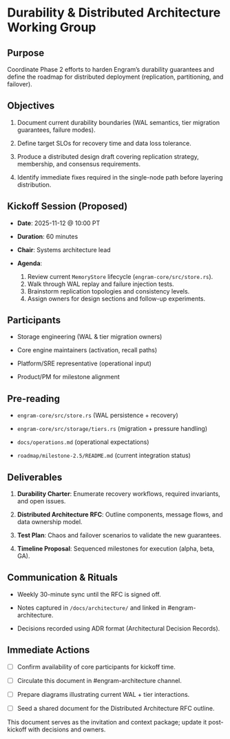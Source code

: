 # Durability & Distributed Architecture Working Group

## Purpose

Coordinate Phase 2 efforts to harden Engram’s durability guarantees and define the roadmap for distributed deployment (replication, partitioning, and failover).

## Objectives

1. Document current durability boundaries (WAL semantics, tier migration guarantees, failure modes).

2. Define target SLOs for recovery time and data loss tolerance.

3. Produce a distributed design draft covering replication strategy, membership, and consensus requirements.

4. Identify immediate fixes required in the single-node path before layering distribution.

## Kickoff Session (Proposed)

- **Date**: 2025-11-12 @ 10:00 PT

- **Duration**: 60 minutes

- **Chair**: Systems architecture lead

- **Agenda**:
  1. Review current `MemoryStore` lifecycle (`engram-core/src/store.rs`).
  2. Walk through WAL replay and failure injection tests.
  3. Brainstorm replication topologies and consistency levels.
  4. Assign owners for design sections and follow-up experiments.

## Participants

- Storage engineering (WAL & tier migration owners)

- Core engine maintainers (activation, recall paths)

- Platform/SRE representative (operational input)

- Product/PM for milestone alignment

## Pre-reading

- `engram-core/src/store.rs` (WAL persistence + recovery)

- `engram-core/src/storage/tiers.rs` (migration + pressure handling)

- `docs/operations.md` (operational expectations)

- `roadmap/milestone-2.5/README.md` (current integration status)

## Deliverables

1. **Durability Charter**: Enumerate recovery workflows, required invariants, and open issues.

2. **Distributed Architecture RFC**: Outline components, message flows, and data ownership model.

3. **Test Plan**: Chaos and failover scenarios to validate the new guarantees.

4. **Timeline Proposal**: Sequenced milestones for execution (alpha, beta, GA).

## Communication & Rituals

- Weekly 30-minute sync until the RFC is signed off.

- Notes captured in `/docs/architecture/` and linked in #engram-architecture.

- Decisions recorded using ADR format (Architectural Decision Records).

## Immediate Actions

- [ ] Confirm availability of core participants for kickoff time.

- [ ] Circulate this document in #engram-architecture channel.

- [ ] Prepare diagrams illustrating current WAL + tier interactions.

- [ ] Seed a shared document for the Distributed Architecture RFC outline.

This document serves as the invitation and context package; update it post-kickoff with decisions and owners.
